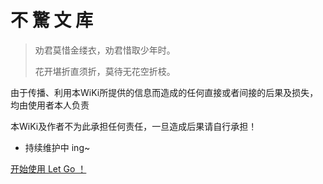 <!-- _coverpage.md -->

# **不 驚 文 库**

> 劝君莫惜金缕衣，劝君惜取少年时。
>
> 花开堪折直须折，莫待无花空折枝。



由于传播、利用本WiKi所提供的信息而造成的任何直接或者间接的后果及损失，均由使用者本人负责

本WiKi及作者不为此承担任何责任，一旦造成后果请自行承担！

- 持续维护中 ing~

[开始使用 Let Go ！](/README.md)

